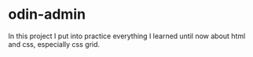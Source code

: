 # odin-admin
In this project I put into practice everything I learned until now about html and css, especially css grid.